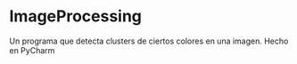 # ImageProcessing
Un programa que detecta clusters de ciertos colores en una imagen. Hecho en PyCharm
